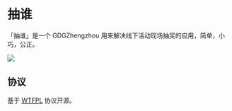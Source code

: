 # 抽谁

「抽谁」是一个 GDGZhengzhou 用来解决线下活动现场抽奖的应用，简单，小巧，公正。

![](https://github.com/GDGZhengzhou/choushei/blob/master/img.gif)

## 协议

基于 [WTFPL](https://en.wikipedia.org/wiki/WTFPL) 协议开源。
